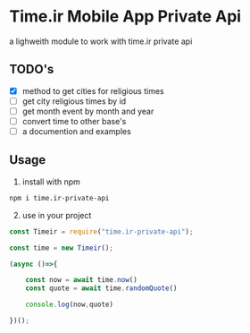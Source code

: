 # Time.ir Mobile App Private Api
a lighweith module to work with time.ir private api


## TODO's

- [X] method to get cities for religious times
- [ ] get city religious times by id
- [ ] get month event by month and year 
- [ ] convert time to other base's
- [ ] a documention and examples

## Usage
1. install with npm
```bash
npm i time.ir-private-api
```

2. use in your project
```js
const Timeir = require("time.ir-private-api");

const time = new Timeir();

(async ()=>{

    const now = await time.now()
    const quote = await time.randomQuote()

    console.log(now,quote)

})();

```